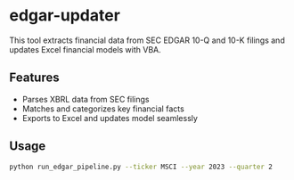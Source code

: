 # edgar-updater

This tool extracts financial data from SEC EDGAR 10-Q and 10-K filings and updates Excel financial models with VBA.

## Features

- Parses XBRL data from SEC filings
- Matches and categorizes key financial facts
- Exports to Excel and updates model seamlessly

## Usage

```bash
python run_edgar_pipeline.py --ticker MSCI --year 2023 --quarter 2